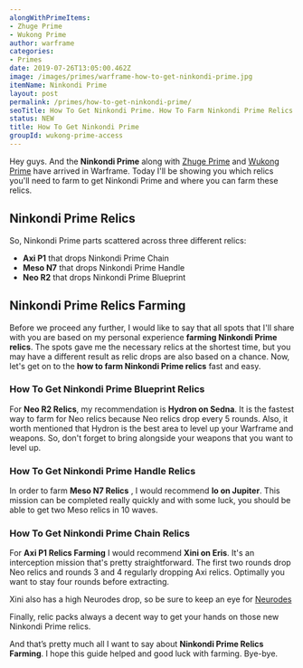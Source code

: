 ```yaml
---
alongWithPrimeItems:
- Zhuge Prime
- Wukong Prime
author: warframe
categories:
- Primes
date: 2019-07-26T13:05:00.462Z
image: /images/primes/warframe-how-to-get-ninkondi-prime.jpg
itemName: Ninkondi Prime
layout: post
permalink: /primes/how-to-get-ninkondi-prime/
seoTitle: How To Get Ninkondi Prime. How To Farm Ninkondi Prime Relics
status: NEW
title: How To Get Ninkondi Prime
groupId: wukong-prime-access
---
```

<p>Hey guys. And the <strong>Ninkondi Prime</strong> along with <a href="/primes/how-to-get-zhuge-prime/" title="How To Get Zhuge Prime">Zhuge Prime</a> and <a href="/primes/how-to-get-wukong-prime/" title="How To Get Wukong Prime">Wukong Prime</a> have arrived in Warframe. Today I'll be showing you which relics you'll need to farm to get Ninkondi Prime and where you can farm these relics.</p><!--more--> <h2>Ninkondi Prime Relics</h2> <p>So, Ninkondi Prime parts scattered across three different relics:</p> <ul>  <li> <b>Axi P1</b> that drops Ninkondi Prime Chain </li>  <li> <b>Meso N7</b> that drops Ninkondi Prime Handle </li>  <li> <b>Neo R2</b> that drops Ninkondi Prime Blueprint </li>  </ul> <h2>Ninkondi Prime Relics Farming</h2> <p>Before we proceed any further, I would like to say that all spots that I'll share with you are based on my personal experience <strong>farming Ninkondi Prime relics</strong>. The spots gave me the necessary relics at the shortest time, but you may have a different result as relic drops are also based on a chance. Now, let's get on to the <strong>how to farm Ninkondi Prime relics</strong> fast and easy.</p>  <h3>How To Get Ninkondi Prime Blueprint Relics</h3>    <p>For <b>Neo R2 Relics</b>, my recommendation is <b>Hydron on Sedna</b>. It is the fastest way to farm for Neo relics because Neo relics drop every 5 rounds. Also, it worth mentioned that Hydron is the best area to level up your Warframe and weapons. So, don't forget to bring alongside your weapons that you want to level up.</p>     <h3>How To Get Ninkondi Prime Handle Relics</h3>    <p>In order to farm <b>Meso N7 Relics</b> , I would recommend <b>Io on Jupiter</b>. This mission can be completed really quickly and with some luck, you should be able to get two Meso relics in 10 waves.</p>     <h3>How To Get Ninkondi Prime Chain Relics</h3>    <p>For <b>Axi P1 Relics Farming</b> I would recommend <b>Xini on Eris</b>. It's an interception mission that's pretty straightforward. The first two rounds drop Neo relics and rounds 3 and 4 regularly dropping Axi relics. Optimally you want to stay four rounds before extracting.</p> <p>Xini also has a high Neurodes drop, so be sure to keep an eye for <a href="/warframe-neurodes-farming/" title="Warframe Neurodes Farming">Neurodes</a></p>     <p>Finally, relic packs always a decent way to get your hands on those new Ninkondi Prime relics.</p> <p>And that’s pretty much all I want to say about <strong>Ninkondi Prime Relics Farming</strong>. I hope this guide helped and good luck with farming. Bye-bye.</p>